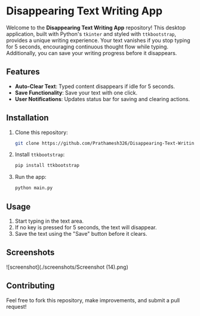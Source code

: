 
# Disappearing Text Writing App

Welcome to the **Disappearing Text Writing App** repository! This desktop application, built with Python's `tkinter` and styled with `ttkbootstrap`, provides a unique writing experience. Your text vanishes if you stop typing for 5 seconds, encouraging continuous thought flow while typing. Additionally, you can save your writing progress before it disappears.

## Features

- **Auto-Clear Text**: Typed content disappears if idle for 5 seconds.
- **Save Functionality**: Save your text with one click.
- **User Notifications**: Updates status bar for saving and clearing actions.

## Installation

1. Clone this repository:
    ```bash
    git clone https://github.com/Prathamesh326/Disappearing-Text-Writing-app.git
    ```
2. Install `ttkbootstrap`:
    ```bash
    pip install ttkbootstrap
    ```
3. Run the app:
    ```bash
    python main.py
    ```

## Usage

1. Start typing in the text area.
2. If no key is pressed for 5 seconds, the text will disappear.
3. Save the text using the "Save" button before it clears.

## Screenshots

![screenshot](./screenshots/Screenshot (14).png)

## Contributing

Feel free to fork this repository, make improvements, and submit a pull request!

